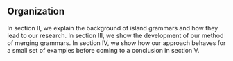 ## Organization

In section II, we explain the background of island grammars and how they lead to our research. In section III, we show the development of our method of merging grammars. In section IV, we show how our approach behaves for a small set of examples before coming to a conclusion in section V.